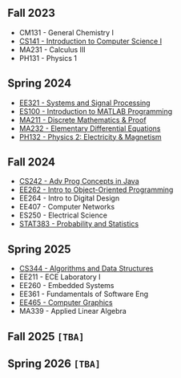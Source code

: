 ## Fall 2023
- CM131 - General Chemistry I
- [CS141 - Introduction to Computer Science I](f23/CS141.md)
- MA231 - Calculus III
- PH131 - Physics 1

## Spring 2024
- [EE321 - Systems and Signal Processing](s24/EE321.md)
- [ES100 - Introduction to MATLAB Programming](s24/ES100.md)
- [MA211 - Discrete Mathematics & Proof](s24/MA211.md)
- [MA232 - Elementary Differential Equations](s24/MA232.md)
- [PH132 - Physics 2: Electricity & Magnetism](s24/PH132.md)

## Fall 2024
- [CS242 - Adv Prog Concepts in Java](https://github.com/servusdei2018/clack)
- [EE262 - Intro to Object-Oriented Programming](https://github.com/servusdei2018/slinky)
- EE264 - Intro to Digital Design
- EE407 - Computer Networks
- ES250 - Electrical Science
- [STAT383 - Probability and Statistics](https://github.com/servusdei2018/stat383-project)

## Spring 2025
- [CS344 - Algorithms and Data Structures](https://github.com/servusdei2018/cs344)
- EE211 - ECE Laboratory I
- EE260 - Embedded Systems
- EE361 - Fundamentals of Software Eng
- [EE465 - Computer Graphics](https://github.com/servusdei2018/cs452)
- MA339 - Applied Linear Algebra 

## Fall 2025 `[TBA]`
## Spring 2026 `[TBA]`
